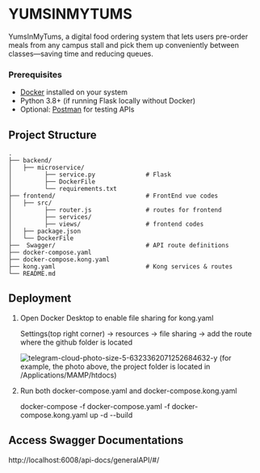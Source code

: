 # YUMSINMYTUMS

YumsInMyTums, a digital food ordering system that lets users pre-order meals from any campus stall and pick them up conveniently between classes—saving time and reducing queues.

### Prerequisites

- [Docker](https://www.docker.com/) installed on your system
- Python 3.8+ (if running Flask locally without Docker)
- Optional: [Postman](https://www.postman.com/) for testing APIs
  

## Project Structure

```
.
├── backend/                          
│   ├── microservice/                
│         ├── service.py              # Flask
│         ├── DockerFile              
│         └── requirements.txt        
├── frontend/                         # FrontEnd vue codes
│   ├── src/                          
│         ├── router.js               # routes for frontend
│         ├── services/               
│         ├── views/                  # frontend codes
│   ├── package.json                  
│   └── DockerFile                    
├──  Swagger/                         # API route definitions
├── docker-compose.yaml               
├── docker-compose.kong.yaml          
├── kong.yaml                         # Kong services & routes
└── README.md                         
```

## Deployment

1. Open Docker Desktop to enable file sharing for kong.yaml

   Settings(top right corner) -> resources -> file sharing -> add the route where the github folder is located
   
   ![telegram-cloud-photo-size-5-6323362071252684632-y](https://github.com/user-attachments/assets/eabbc9c3-937d-469e-94a6-303812156cfa)
   (for example, the photo above, the project folder is located in /Applications/MAMP/htdocs)

3. Run both docker-compose.yaml and docker-compose.kong.yaml
   
   docker-compose -f docker-compose.yaml -f docker-compose.kong.yaml up -d --build

## Access Swagger Documentations
http://localhost:6008/api-docs/generalAPI/#/
